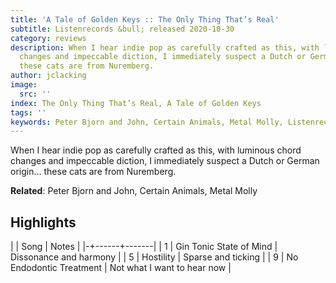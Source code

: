 ```yaml
---
title: 'A Tale of Golden Keys :: The Only Thing That’s Real'
subtitle: Listenrecords &bull; released 2020-10-30
category: reviews
description: When I hear indie pop as carefully crafted as this, with luminous chord
  changes and impeccable diction, I immediately suspect a Dutch or German origin…
  these cats are from Nuremberg.
author: jclacking
image:
  src: ''
index: The Only Thing That’s Real, A Tale of Golden Keys
tags: ''
keywords: Peter Bjorn and John, Certain Animals, Metal Molly, Listenrecords
---
```

When I hear indie pop as carefully crafted as this, with luminous chord changes and impeccable diction, I immediately suspect a Dutch or German origin… these cats are from Nuremberg.<!--more-->

**Related**: Peter Bjorn and John, Certain Animals, Metal Molly

## Highlights

| | Song | Notes |
|-+------+-------|
| 1 | Gin Tonic State of Mind | Dissonance and harmony |
| 5 | Hostility | Sparse and ticking |
| 9 | No Endodontic Treatment | Not what I want to hear now |

